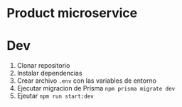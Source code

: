 # Product microservice

# Dev

1. Clonar repositorio
2. Instalar dependencias
3. Crear archivo `.env` con las variables de entorno
4. Ejecutar migracion de Prisma `npm prisma migrate dev`
5. Ejeutar `npm run start:dev`